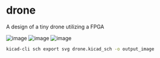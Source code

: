 # drone
A design of a tiny drone utilizing a FPGA

![image](https://github.com/ratisbonrobotics/drone/assets/149831926/ca73d6d1-41e3-425e-b51a-48b5f8c18408)
![image](https://github.com/ratisbonrobotics/drone/assets/149831926/81ee0bea-3d01-427b-8c20-06429374bebd)
![image](https://github.com/ratisbonrobotics/drone/assets/149831926/c266eeb9-4a0b-45ac-baba-4c1b8c998e4e)


``` sh
kicad-cli sch export svg drone.kicad_sch -o output_image
```